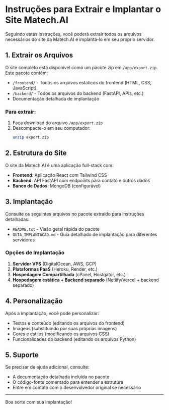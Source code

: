 # Instruções para Extrair e Implantar o Site Matech.AI

Seguindo estas instruções, você poderá extrair todos os arquivos necessários do site da Matech.AI e implantá-lo em seu próprio servidor.

## 1. Extrair os Arquivos

O site completo está disponível como um pacote zip em `/app/export.zip`. Este pacote contém:

- `/frontend/` - Todos os arquivos estáticos do frontend (HTML, CSS, JavaScript)
- `/backend/` - Todos os arquivos do backend (FastAPI, APIs, etc.)
- Documentação detalhada de implantação

### Para extrair:

1. Faça download do arquivo `/app/export.zip`
2. Descompacte-o em seu computador:
   ```bash
   unzip export.zip
   ```

## 2. Estrutura do Site

O site da Matech.AI é uma aplicação full-stack com:

- **Frontend**: Aplicação React com Tailwind CSS
- **Backend**: API FastAPI com endpoints para contato e outros dados
- **Banco de Dados**: MongoDB (configurável)

## 3. Implantação

Consulte os seguintes arquivos no pacote extraído para instruções detalhadas:

- `README.txt` - Visão geral rápida do pacote
- `GUIA_IMPLANTACAO.md` - Guia detalhado de implantação para diferentes servidores

### Opções de Implantação

1. **Servidor VPS** (DigitalOcean, AWS, GCP)
2. **Plataformas PaaS** (Heroku, Render, etc.)
3. **Hospedagem Compartilhada** (cPanel, Hostgator, etc.)
4. **Hospedagem estática + Backend separado** (Netlify/Vercel + backend separado)

## 4. Personalização

Após a implantação, você pode personalizar:

- Textos e conteúdo (editando os arquivos do frontend)
- Imagens (substituindo por suas próprias imagens)
- Cores e estilos (modificando os arquivos CSS)
- Funcionalidades do backend (editando os arquivos Python)

## 5. Suporte

Se precisar de ajuda adicional, consulte:

- A documentação detalhada incluída no pacote
- O código-fonte comentado para entender a estrutura
- Entre em contato com o desenvolvedor original se necessário

---

Boa sorte com sua implantação!
